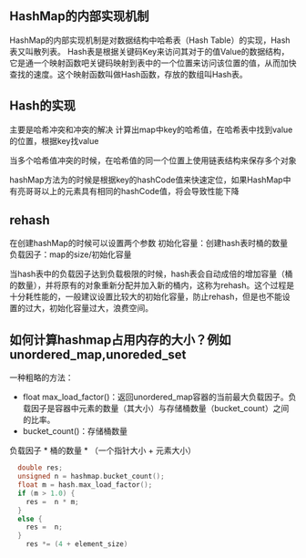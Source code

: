 ## HashMap的内部实现机制
HashMap的内部实现机制是对数据结构中哈希表（Hash Table）的实现，Hash表又叫散列表。
Hash表是根据关键码Key来访问其对于的值Value的数据结构，它是通一个映射函数吧关键码映射到表中的一个位置来访问该位置的值，从而加快查找的速度。这个映射函数叫做Hash函数，存放的数组叫Hash表。

## Hash的实现
主要是哈希冲突和冲突的解决
计算出map中key的哈希值，在哈希表中找到value的位置，根据key找value

当多个哈希值冲突的时候，在哈希值的同一个位置上使用链表结构来保存多个对象

hashMap方法为的时候是根据key的hashCode值来快速定位，如果HashMap中有亮哥哥以上的元素具有相同的hashCode值，将会导致性能下降

## rehash
在创建hashMap的时候可以设置两个参数
初始化容量：创建hash表时桶的数量
负载因子：map的size/初始化容量

当hash表中的负载因子达到负载极限的时候，hash表会自动成倍的增加容量（桶的数量），并将原有的对象重新分配并加入新的桶内，这称为rehash。这个过程是十分耗性能的，一般建议设置比较大的初始化容量，防止rehash，但是也不能设置的过大，初始化容量过大，浪费空间。

## 如何计算hashmap占用内存的大小？例如unordered_map,unoreded_set

一种粗略的方法：
- float max_load_factor()：返回unordered_map容器的当前最大负载因子。负载因子是容器中元素的数量（其大小）与存储桶数量（bucket_count）之间的比率。
- bucket_count()：存储桶数量

负载因子 * 桶的数量 * （一个指针大小 + 元素大小）

```c++
  double res;
  unsigned n = hashmap.bucket_count();
  float m = hash.max_load_factor();
  if (m > 1.0) {
    res =  n * m;
  }
  else {
    res =  n;
  }
	res *= (4 + element_size)
```
	
